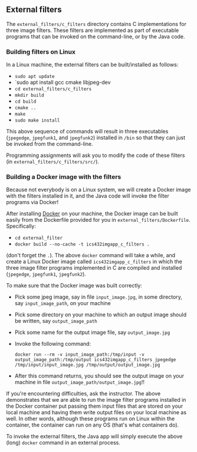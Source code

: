 ## External filters

The `external_filters/c_filters` directory contains C implementations for
three image filters. These filters are implemented as part of executable
programs that can be invoked on the command-line, or by the Java code.

### Building filters on Linux 

In a Linux machine, the external filters can be built/installed as follows:

  - `sudo apt update`
  - `sudo apt install gcc cmake libjpeg-dev
  - `cd external_filters/c_filters`
  - `mkdir build`
  - `cd build`
  - `cmake ..`
  - `make`
  - `sudo make install`

This above sequence of commands will result in three executables (`jpegedge`, `jpegfunk1`, and `jpegfunk2`) installed in `/bin` so that they can just be invoked
from the command-line.

Programming assignments will ask you to modify the code of these filters (in `external_filters/c_filters/src/`). 

### Building a Docker image with the filters

Because not everybody is on a Linux system, we will create a Docker image with the filters installed in it, and the Java code will invoke the filter programs via Docker!  

After installing [Docker](https://docs.docker.com) on your machine, the Docker image can be built easily from the Dockerfile provided for you in `external_filters/Dockerfile`. Specifically:
  
  - `cd external_filter`
  - `docker build --no-cache -t ics432imgapp_c_filters .`

(don't forget the `.`). The above `docker` command will take a while, and create a Linux Docker image called `ics432imgapp_c_filters` in which the three image filter programs implemented in C are compiled and installed (`jpegedge`, `jpegfunk1`, `jpegfunk2`).

To make sure that the Docker image was built correctly:
  - Pick some jpeg image, say in file `input_image.jpg`, in some directory, say `input_image_path`, on your machine

  - Pick some directory on your machine to which an output image should be written, say `output_image_path`

  - Pick some name for the output image file, say `output_image.jpg`

  - Invoke the following command:

    ```
    docker run --rm -v input_image_path:/tmp/input -v output_image_path:/tmp/output ics432imgapp_c_filters jpegedge /tmp/input/input_image.jpg /tmp/output/output_image.jpg
    ```

  - After this command returns, you should see the output image on your machine in file `output_image_path/output_image.jpg`!!
 

If you're encountering difficulties, ask the instructor. The above demonstrates that we are able to run the image filter programs installed in the Docker container put passing them input files that are stored on your local machine and having them write output files on your local machine as well. In other words, although these programs run on Linux within the container, the container can run on any OS (that's what containers do).

To invoke the external filters, the Java app will simply execute the above (long) `docker` command in an external process.

